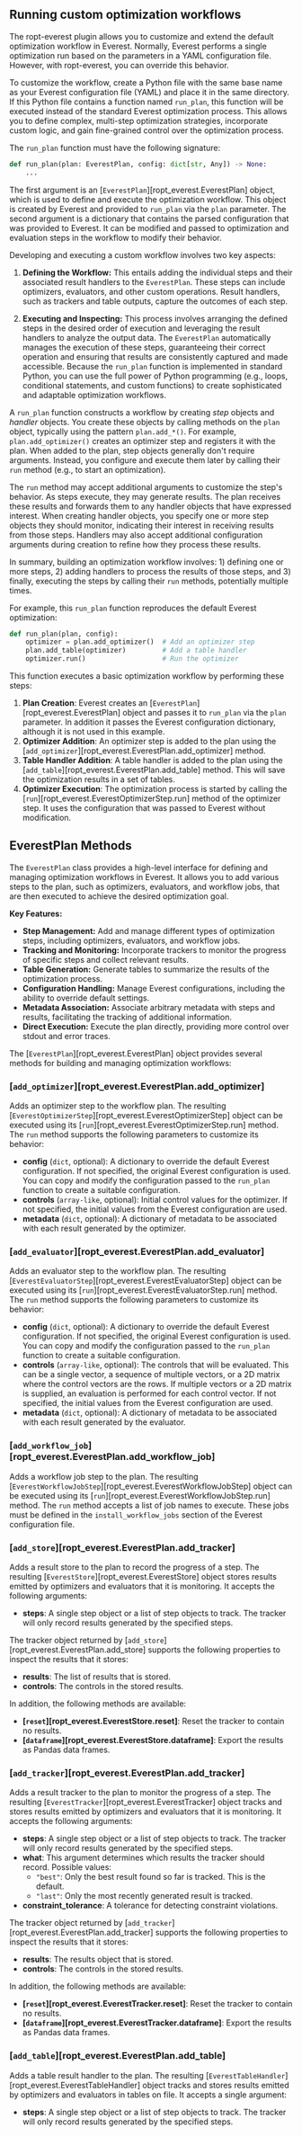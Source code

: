 ## Running custom optimization workflows

The ropt-everest plugin allows you to customize and extend the default
optimization workflow in Everest. Normally, Everest performs a single
optimization run based on the parameters in a YAML configuration file. However,
with ropt-everest, you can override this behavior.

To customize the workflow, create a Python file with the same base name as your
Everest configuration file (YAML) and place it in the same directory. If this
Python file contains a function named `run_plan`, this function will be executed
instead of the standard Everest optimization process. This allows you to define
complex, multi-step optimization strategies, incorporate custom logic, and gain
fine-grained control over the optimization process.

The `run_plan` function must have the following signature:

```py
def run_plan(plan: EverestPlan, config: dict[str, Any]) -> None:
    ...
```

The first argument is an [`EverestPlan`][ropt_everest.EverestPlan] object, which
is used to define and execute the optimization workflow. This object is created
by Everest and provided to `run_plan` via the `plan` parameter. The second
argument is a dictionary that contains the parsed configuration that was
provided to Everest. It can be modified and passed to optimization and
evaluation steps in the workflow to modify their behavior.

Developing and executing a custom workflow involves two key aspects:

1.  **Defining the Workflow:** This entails adding the individual steps and
    their associated result handlers to the `EverestPlan`. These steps can
    include optimizers, evaluators, and other custom operations. Result
    handlers, such as trackers and table outputs, capture the outcomes of each
    step.

2.  **Executing and Inspecting:** This process involves arranging the defined
    steps in the desired order of execution and leveraging the result handlers
    to analyze the output data. The `EverestPlan` automatically manages the
    execution of these steps, guaranteeing their correct operation and ensuring
    that results are consistently captured and made accessible. Because the
    `run_plan` function is implemented in standard Python, you can use the full
    power of Python programming (e.g., loops, conditional statements, and custom
    functions) to create sophisticated and adaptable optimization workflows.

A `run_plan` function constructs a workflow by creating _step_ objects and
_handler_ objects. You create these objects by calling methods on the `plan`
object, typically using the pattern `plan.add_*()`. For example,
`plan.add_optimizer()` creates an optimizer step and registers it with the plan.
When added to the plan, step objects generally don't require arguments. Instead,
you configure and execute them later by calling their `run` method (e.g., to
start an optimization).

The `run` method may accept additional arguments to customize the step's
behavior. As steps execute, they may generate results. The plan receives these
results and forwards them to any handler objects that have expressed interest.
When creating handler objects, you specify one or more step objects they should
monitor, indicating their interest in receiving results from those steps.
Handlers may also accept additional configuration arguments during
creation to refine how they process these results.

In summary, building an optimization workflow involves: 1) defining one or more
steps, 2) adding handlers to process the results of those steps, and 3) finally,
executing the steps by calling their `run` methods, potentially multiple times.

For example, this `run_plan` function reproduces the default Everest optimization:

```py
def run_plan(plan, config):
    optimizer = plan.add_optimizer()  # Add an optimizer step
    plan.add_table(optimizer)         # Add a table handler
    optimizer.run()                   # Run the optimizer
```

This function executes a basic optimization workflow by performing these steps:

1.  **Plan Creation**: Everest creates an
    [`EverestPlan`][ropt_everest.EverestPlan] object and passes it to `run_plan`
    via the `plan` parameter. In addition it passes the Everest configuration
    dictionary, although it is not used in this example.
2.  **Optimizer Addition**: An optimizer step is added to the plan using the
    [`add_optimizer`][ropt_everest.EverestPlan.add_optimizer] method.
3.  **Table Handler Addition**: A table handler is added to the plan using the
    [`add_table`][ropt_everest.EverestPlan.add_table] method. This will save the
    optimization results in a set of tables.
4.  **Optimizer Execution**: The optimization process is started by calling the
    [`run`][ropt_everest.EverestOptimizerStep.run] method of the optimizer step. It
    uses the configuration that was passed to Everest without modification.


## EverestPlan Methods

The `EverestPlan` class provides a high-level interface for defining and
managing optimization workflows in Everest. It allows you to add various
steps to the plan, such as optimizers, evaluators, and workflow jobs, that
are then executed to achieve the desired optimization goal.

**Key Features:**


- **Step Management:** Add and manage different types of optimization steps,
    including optimizers, evaluators, and workflow jobs.
- **Tracking and Monitoring:** Incorporate trackers to monitor the progress of
    specific steps and collect relevant results.
- **Table Generation:** Generate tables to summarize the results of the
    optimization process.
- **Configuration Handling:** Manage Everest configurations, including the
    ability to override default settings.
- **Metadata Association:** Associate arbitrary metadata with steps and results,
   facilitating the tracking of additional information.
- **Direct Execution:** Execute the plan directly, providing more control over
    stdout and error traces.

The [`EverestPlan`][ropt_everest.EverestPlan] object provides several methods
for building and managing optimization workflows:

### [`add_optimizer`][ropt_everest.EverestPlan.add_optimizer]
Adds an optimizer step to the workflow plan. The resulting
[`EverestOptimizerStep`][ropt_everest.EverestOptimizerStep] object can be
executed using its [`run`][ropt_everest.EverestOptimizerStep.run] method. The
`run` method supports the following parameters to customize its behavior:

- **config** (`dict`, optional): A dictionary to override the default Everest
    configuration. If not specified, the original Everest configuration is used.
    You can copy and modify the configuration passed to the `run_plan` function
    to create a suitable configuration.
- **controls** (`array-like`, optional): Initial control values for the
    optimizer. If not specified, the initial values from the Everest
    configuration are used.
- **metadata** (`dict`, optional): A dictionary of metadata to be associated
    with each result generated by the optimizer.
    
### [`add_evaluator`][ropt_everest.EverestPlan.add_evaluator]
Adds an evaluator step to the workflow plan. The resulting
[`EverestEvaluatorStep`][ropt_everest.EverestEvaluatorStep] object can be
executed using its [`run`][ropt_everest.EverestEvaluatorStep.run] method. The
`run` method supports the following parameters to customize its behavior:

- **config** (`dict`, optional): A dictionary to override the default Everest
    configuration. If not specified, the original Everest configuration is used.
    You can copy and modify the configuration passed to the `run_plan` function
    to create a suitable configuration.
- **controls** (`array-like`, optional): The controls that will be evaluated.
    This can be a single vector, a sequence of multiple vectors, or a 2D matrix
    where the control vectors are the rows. If multiple vectors or a 2D matrix
    is supplied, an evaluation is performed for each control vector. If not
    specified, the initial values from the Everest configuration are used.
- **metadata** (`dict`, optional): A dictionary of metadata to be associated
    with each result generated by the evaluator.

### [`add_workflow_job`][ropt_everest.EverestPlan.add_workflow_job]
Adds a workflow job step to the plan. The resulting
[`EverestWorkflowJobStep`][ropt_everest.EverestWorkflowJobStep] object can be
executed using its [`run`][ropt_everest.EverestWorkflowJobStep.run] method. The
`run` method accepts a list of job names to execute. These jobs must be defined
in the `install_workflow_jobs` section of the Everest configuration file.

### [`add_store`][ropt_everest.EverestPlan.add_tracker]
Adds a result store to the plan to record the progress of a step. The resulting
[`EverestStore`][ropt_everest.EverestStore] object stores results emitted by
optimizers and evaluators that it is monitoring. It accepts the following
arguments:

- **steps**: A single step object or a list of step objects to track. The
    tracker will only record results generated by the specified steps.

The tracker object returned by [`add_store`][ropt_everest.EverestPlan.add_store]
supports the following properties to inspect the results that it stores:

- **results**:  The list of results that is stored.
- **controls**: The controls in the stored results.

In addition, the following methods are available:

- **[`reset`][ropt_everest.EverestStore.reset]**: Reset the tracker to contain
    no results.
- **[`dataframe`][ropt_everest.EverestStore.dataframe]**: Export the results
    as Pandas data frames.


### [`add_tracker`][ropt_everest.EverestPlan.add_tracker]
Adds a result tracker to the plan to monitor the progress of a step. The
resulting [`EverestTracker`][ropt_everest.EverestTracker] object tracks and
stores results emitted by optimizers and evaluators that it is monitoring.
It accepts the following arguments:

- **steps**: A single step object or a list of step objects to track. The
    tracker will only record results generated by the specified steps.
- **what**: This argument determines which results the tracker should
    record. Possible values:
    - `"best"`: Only the best result found so far is tracked. This is the default.
    - `"last"`: Only the most recently generated result is tracked.
- **constraint_tolerance**: A tolerance for detecting constraint violations.

The tracker object returned by [`add_tracker`][ropt_everest.EverestPlan.add_tracker]
supports the following properties to inspect the results that it stores:

- **results**:  The results object that is stored.
- **controls**: The controls in the stored results.

In addition, the following methods are available:

- **[`reset`][ropt_everest.EverestTracker.reset]**: Reset the tracker to contain
    no results.
- **[`dataframe`][ropt_everest.EverestTracker.dataframe]**: Export the results
    as Pandas data frames.

### [`add_table`][ropt_everest.EverestPlan.add_table]
Adds a table result handler to the plan. The resulting
[`EverestTableHandler`][ropt_everest.EverestTableHandler] object tracks and
stores results emitted by optimizers and evaluators in tables on file. It
accepts a single argument:

- **steps**: A single step object or a list of step objects to track. The
    tracker will only record results generated by the specified steps.
